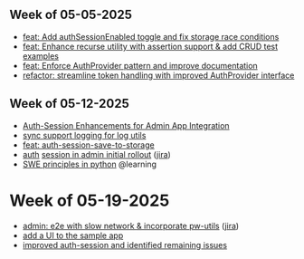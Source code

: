 ## Week of 05-05-2025

- [feat: Add authSessionEnabled toggle and fix storage race conditions](https://github.com/seontechnologies/playwright-utils/pull/47) 
- [feat: Enhance recurse utility with assertion support & add CRUD test examples](https://github.com/seontechnologies/playwright-utils/pull/48)   
- [feat: Enforce AuthProvider pattern and improve documentation](https://github.com/seontechnologies/playwright-utils/pull/49)
- [refactor: streamline token handling with improved AuthProvider interface](https://github.com/seontechnologies/playwright-utils/pull/50)

## Week of 05-12-2025
* [Auth-Session Enhancements for Admin App Integration](https://github.com/seontechnologies/playwright-utils/pull/54)
* [sync support logging for log utils](https://github.com/seontechnologies/playwright-utils/pull/56)
* [feat: auth-session-save-to-storage](https://github.com/seontechnologies/playwright-utils/pull/58)
* [auth](https://github.com/seontechnologies/seon-admin-react/pull/8479) [session in admin initial rollout](https://github.com/seontechnologies/seon-admin-react/pull/8479) ([jira](https://seonteam.atlassian.net/browse/FP-5810?linkSource=email))
* [SWE principles in python](https://campus.datacamp.com/courses/software-engineering-principles-in-python/software-engineering-data-science?ex=1) @learning

# Week of 05-19-2025
* [admin: e2e with slow network & incorporate pw-utils](https://github.com/seontechnologies/seon-admin-react/pull/8503) ([jira](https://seonteam.atlassian.net/browse/FP-5927))
* [add a UI to the sample app](https://github.com/seontechnologies/playwright-utils/pull/62)
* [improved auth-session and identified remaining issues](https://github.com/seontechnologies/playwright-utils/pull/63)